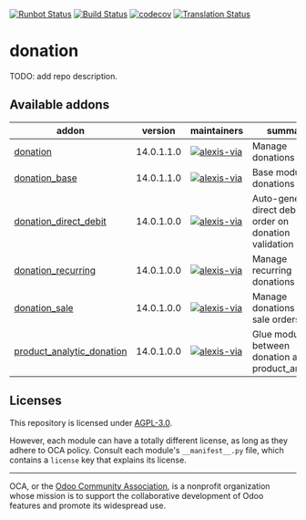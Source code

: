 [![Runbot Status](https://runbot.odoo-community.org/runbot/badge/flat/180/14.0.svg)](https://runbot.odoo-community.org/runbot/repo/github-com-oca-donation-180)
[![Build Status](https://travis-ci.com/OCA/donation.svg?branch=14.0)](https://travis-ci.com/OCA/donation)
[![codecov](https://codecov.io/gh/OCA/donation/branch/14.0/graph/badge.svg)](https://codecov.io/gh/OCA/donation)
[![Translation Status](https://translation.odoo-community.org/widgets/donation-14-0/-/svg-badge.svg)](https://translation.odoo-community.org/engage/donation-14-0/?utm_source=widget)

<!-- /!\ do not modify above this line -->

# donation

TODO: add repo description.

<!-- /!\ do not modify below this line -->

<!-- prettier-ignore-start -->

[//]: # (addons)

Available addons
----------------
addon | version | maintainers | summary
--- | --- | --- | ---
[donation](donation/) | 14.0.1.1.0 | [![alexis-via](https://github.com/alexis-via.png?size=30px)](https://github.com/alexis-via) | Manage donations
[donation_base](donation_base/) | 14.0.1.1.0 | [![alexis-via](https://github.com/alexis-via.png?size=30px)](https://github.com/alexis-via) | Base module for donations
[donation_direct_debit](donation_direct_debit/) | 14.0.1.0.0 | [![alexis-via](https://github.com/alexis-via.png?size=30px)](https://github.com/alexis-via) | Auto-generate direct debit order on donation validation
[donation_recurring](donation_recurring/) | 14.0.1.0.0 | [![alexis-via](https://github.com/alexis-via.png?size=30px)](https://github.com/alexis-via) | Manage recurring donations
[donation_sale](donation_sale/) | 14.0.1.0.0 | [![alexis-via](https://github.com/alexis-via.png?size=30px)](https://github.com/alexis-via) | Manage donations in sale orders
[product_analytic_donation](product_analytic_donation/) | 14.0.1.0.0 | [![alexis-via](https://github.com/alexis-via.png?size=30px)](https://github.com/alexis-via) | Glue module between donation and product_analytic

[//]: # (end addons)

<!-- prettier-ignore-end -->

## Licenses

This repository is licensed under [AGPL-3.0](LICENSE).

However, each module can have a totally different license, as long as they adhere to OCA
policy. Consult each module's `__manifest__.py` file, which contains a `license` key
that explains its license.

----

OCA, or the [Odoo Community Association](http://odoo-community.org/), is a nonprofit
organization whose mission is to support the collaborative development of Odoo features
and promote its widespread use.
